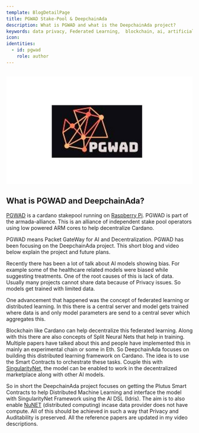```yaml
---
template: BlogDetailPage
title: PGWAD Stake-Pool & DeepchainAda
description: What is PGWAD and what is the DeepchainAda project?
keywords: data privacy, Federated Learning,  blockchain, ai, artificial intelligence
icon:
identities:
  - id: pgwad
    role: author
---
```


##

![PGWAD](https://github.com/pgwadapool/poolpage/blob/main/logo.JPG?raw=true)

##

## What is PGWAD and DeepchainAda?

[PGWAD](/en/stake-pools/7e45a7e6ab3afcf99120e97aedf84e706e43d829ddc610ad667a85a3) is a cardano stakepool running on [Raspberry Pi](/en/identities/raspberrypi.md). PGWAD is part of the armada-alliance. This is an alliance of independent stake pool operators using low powered ARM cores to help decentralize Cardano.

PGWAD means Packet GateWay for AI and Decentralization. PGWAD has been focusing on the DeepchainAda project. This short blog and video below explain the project and future plans.

Recently there has been a lot of talk about AI models showing bias. For example some of the healthcare related models were biased while suggesting treatments. One of the root causes of this is lack of data. Usually many projects cannot share data because of Privacy issues. So models get trained with limited data.

One advancement that happened was the concept of federated learning or distributed learning. In this there is a central server and model gets trained where data is and only model parameters are send to a central sever which aggregates this.

Blockchain like Cardano can help decentralize this federated learning. Along with this there are also concepts of Split Neural Nets that help in training. Multiple papers have talked about this and people have implemented this in mainly an experimental chain or some in Eth. So DeepchainAda focuses on building this distributed learning framework on Cardano. The idea is to use the Smart Contracts to orchestrate these tasks. Couple this with [SingularityNet](/en/identities/singularitynet), the model can be enabled to work in the decentralized marketplace along with other AI models.

So in short the DeepchainAda project focuses on getting the Plutus Smart Contracts to help Distributed Machine Learning and interface the model with SingularityNet Framework using the AI DSL (Idris). The aim is to also enable [NuNET](/en/identities/nunet) (distributed computing) incase data provider does not have compute. All of this should be achieved in such a way that Privacy and Auditability is preserved. All the reference papers are updated in my video descriptions.

<YoutubeVideo url="https://www.youtube.com/watch?v=RhDvS8e7YLQ&t=1165s" />
